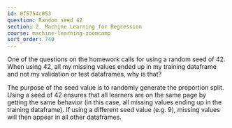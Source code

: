 ```yaml
---
id: 0f5754c053
question: Random seed 42
section: 2. Machine Learning for Regression
course: machine-learning-zoomcamp
sort_order: 740
---
```


One of the questions on the homework calls for using a random seed of 42. When using 42, all my missing values ended up in my training dataframe and not my validation or test dataframes, why is that?

The purpose of the seed value is to randomly generate the proportion split. Using a seed of 42 ensures that all learners are on the same page by getting the same behavior (in this case, all missing values ending up in the training dataframe). If using a different seed value (e.g. 9), missing values will then appear in all other dataframes.

